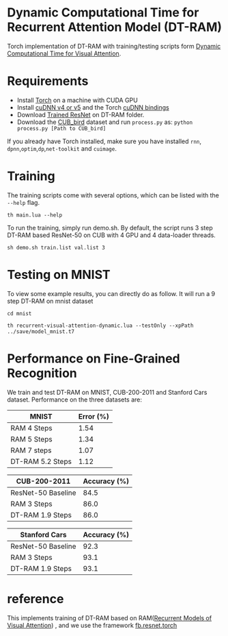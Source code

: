 # Dynamic Computational Time for Recurrent Attention Model (DT-RAM)
Torch implementation of DT-RAM with training/testing scripts form [Dynamic Computational Time for Visual Attention](https://arxiv.org/pdf/1703.10332.pdf).

# Requirements

* Install [Torch](http://torch.ch/docs/getting-started.html) on a machine with CUDA GPU
* Install [cuDNN v4 or v5](https://developer.nvidia.com/cudnn) and the Torch [cuDNN bindings](https://github.com/soumith/cudnn.torch/tree/R4)
* Download [Trained ResNet](https://github.com/facebook/fb.resnet.torch/tree/master/pretrained) on DT-RAM folder.
* Download the [CUB_bird](http://www.vision.caltech.edu/visipedia/CUB-200.html) dataset and run `process.py` as:
`python process.py [Path to CUB_bird]` 

If you already have Torch installed, make sure you have installed `rnn`, `dpnn`,`optim`,`dp`,`net-toolkit` and `cuimage`.

# Training

The training scripts come with several options, which can be listed with the `--help` flag.

`th main.lua --help`

To run the training, simply run demo.sh. By default, the script runs 3 step DT-RAM based ResNet-50 on CUB with 4 GPU and 4 data-loader threads.

`sh demo.sh train.list val.list 3`

# Testing on MNIST

To view some example results, you can directly do as follow. It will run a 9 step DT-RAM on mnist dataset

`cd mnist`

`th recurrent-visual-attention-dynamic.lua --testOnly --xpPath ../save/model_mnist.t7`

# Performance on Fine-Grained Recognition
We train and test DT-RAM on MNIST, CUB-200-2011 and Stanford Cars dataset. Performance on the three datasets are:

| MNIST         | Error (%)   |
| ------------- | ----------- |
| RAM 4 Steps   | 1.54 |
| RAM 5 Steps   | 1.34 |
| RAM 7 steps   | 1.07 |
| DT-RAM 5.2 Steps | 1.12 |

| CUB-200-2011       | Accuracy (%) |
| ------------- | ----------- |
| ResNet-50 Baseline     | 84.5 |
| RAM 3 Steps     | 86.0 |
| DT-RAM 1.9 Steps | 86.0 |

| Stanford Cars       | Accuracy (%) |
| ------------- | ----------- |
| ResNet-50 Baseline     | 92.3 |
| RAM 3 Steps     | 93.1 |
| DT-RAM 1.9 Steps | 93.1 |

# reference
This implements training of DT-RAM based on RAM([Recurrent Models of Visual Attention](https://arxiv.org/pdf/1406.6247.pdf))
,
and we use the framework [fb.resnet.torch](https://github.com/facebook/fb.resnet.torch)
